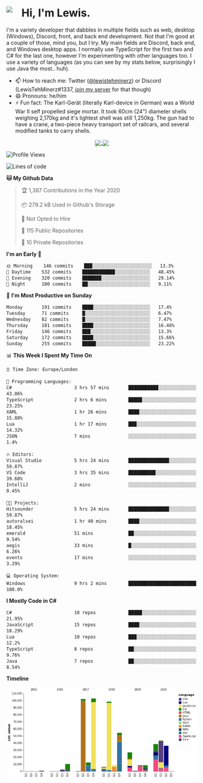 <h1><img align="left" src="https://cdn.discordapp.com/emojis/552927506957729802.gif" width="40">Hi, I'm Lewis.</h1>

I'm a variety developer that dabbles in multiple fields such as web, desktop (Windows), Discord, front, and back end development. Not that I'm good at a couple of those, mind you, but I try. My main fields are Discord, back end, and Windows desktop apps. I normally use TypeScript for the first two and C# for the last one, however I'm experimenting with other languages too. I use a variety of languages (as you can see by my stats below, surprisingly I use Java the most.. huh).

- 📫 How to reach me: Twitter ([@lewistehminerz](https://twitter.com/lewistehminerz)) or Discord (LewisTehMinerz#1337, [join my server](https://discord.gg/XnUh7JB) for that though)
- 😄 Pronouns: he/him
- ⚡ Fun fact: The Karl-Gerät (literally Karl-device in German) was a World War II self propelled siege mortar. It took 60cm (24") diameter shells weighing 2,170kg and it's lightest shell was still 1,250kg. The gun had to have a crane, a two-piece heavy transport set of railcars, and several modified tanks to carry shells.

<p align="center">
  <a href="https://github.com/anuraghazra/github-readme-stats">
    <img align="center" src="https://github-readme-stats.vercel.app/api?username=LewisTehMinerz&count_private=true&show_icons=true&theme=gruvbox">
  </a>
  <a href="https://github.com/anuraghazra/github-readme-stats">
    <img align="center" src="https://github-readme-stats.vercel.app/api/top-langs/?username=LewisTehMinerz&layout=compact&theme=gruvbox">
  </a>
</p>

<!--START_SECTION:waka-->
![Profile Views](http://img.shields.io/badge/Profile%20Views-18-blue)

![Lines of code](https://img.shields.io/badge/From%20Hello%20World%20I%27ve%20Written-7.0%20million%20lines%20of%20code-blue)

**🐱 My Github Data** 

> 🏆 1,387 Contributions in the Year 2020
 > 
> 📦 279.2 kB Used in Github's Storage 
 > 
> 🚫 Not Opted to Hire
 > 
> 📜 115 Public Repositories
 > 
> 🔑 10 Private Repositories 

**I'm an Early 🐤** 

```text
🌞 Morning    146 commits    ███░░░░░░░░░░░░░░░░░░░░░░   13.3% 
🌆 Daytime    532 commits    ████████████░░░░░░░░░░░░░   48.45% 
🌃 Evening    320 commits    ███████░░░░░░░░░░░░░░░░░░   29.14% 
🌙 Night      100 commits    ██░░░░░░░░░░░░░░░░░░░░░░░   9.11%

```
📅 **I'm Most Productive on Sunday** 

```text
Monday       191 commits    ████░░░░░░░░░░░░░░░░░░░░░   17.4% 
Tuesday      71 commits     █░░░░░░░░░░░░░░░░░░░░░░░░   6.47% 
Wednesday    82 commits     █░░░░░░░░░░░░░░░░░░░░░░░░   7.47% 
Thursday     181 commits    ████░░░░░░░░░░░░░░░░░░░░░   16.48% 
Friday       146 commits    ███░░░░░░░░░░░░░░░░░░░░░░   13.3% 
Saturday     172 commits    ████░░░░░░░░░░░░░░░░░░░░░   15.66% 
Sunday       255 commits    █████░░░░░░░░░░░░░░░░░░░░   23.22%

```


📊 **This Week I Spent My Time On** 

```text
⌚︎ Time Zone: Europe/London

💬 Programming Languages: 
C#                       3 hrs 57 mins       ███████████░░░░░░░░░░░░░░   43.86% 
TypeScript               2 hrs 6 mins        █████░░░░░░░░░░░░░░░░░░░░   23.25% 
XAML                     1 hr 26 mins        ████░░░░░░░░░░░░░░░░░░░░░   15.88% 
Lua                      1 hr 17 mins        ███░░░░░░░░░░░░░░░░░░░░░░   14.32% 
JSON                     7 mins              ░░░░░░░░░░░░░░░░░░░░░░░░░   1.4%

🔥 Editors: 
Visual Studio            5 hrs 24 mins       ███████████████░░░░░░░░░░   59.87% 
VS Code                  3 hrs 35 mins       ██████████░░░░░░░░░░░░░░░   39.68% 
IntelliJ                 2 mins              ░░░░░░░░░░░░░░░░░░░░░░░░░   0.45%

🐱‍💻 Projects: 
Hitsounder               5 hrs 24 mins       ███████████████░░░░░░░░░░   59.87% 
autoralsei               1 hr 40 mins        ████░░░░░░░░░░░░░░░░░░░░░   18.45% 
emerald                  51 mins             ██░░░░░░░░░░░░░░░░░░░░░░░   9.54% 
aegis                    33 mins             █░░░░░░░░░░░░░░░░░░░░░░░░   6.26% 
events                   17 mins             ░░░░░░░░░░░░░░░░░░░░░░░░░   3.29%

💻 Operating System: 
Windows                  9 hrs 2 mins        █████████████████████████   100.0%

```

**I Mostly Code in C#** 

```text
C#                       18 repos            █████░░░░░░░░░░░░░░░░░░░░   21.95% 
JavaScript               15 repos            ████░░░░░░░░░░░░░░░░░░░░░   18.29% 
Lua                      10 repos            ███░░░░░░░░░░░░░░░░░░░░░░   12.2% 
TypeScript               8 repos             ██░░░░░░░░░░░░░░░░░░░░░░░   9.76% 
Java                     7 repos             ██░░░░░░░░░░░░░░░░░░░░░░░   8.54%

```


**Timeline**

![Chart not found](https://github.com/LewisTehMinerz/LewisTehMinerz/blob/master/charts/bar_graph.png) 


<!--END_SECTION:waka-->
